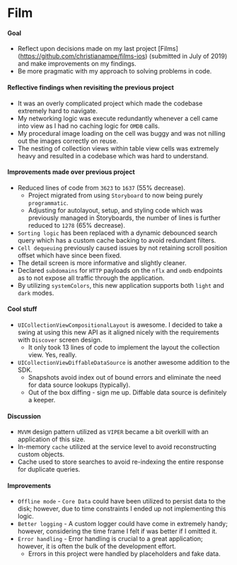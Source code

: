 # Film

#### Goal
* Reflect upon decisions made on my last project [Films] (https://github.com/christianampe/films-ios) (submitted in July of 2019) and make improvements on my findings.
* Be more pragmatic with my approach to solving problems in code.

#### Reflective findings when revisiting the previous project
* It was an overly complicated project which made the codebase extremely hard to navigate.
* My networking logic was execute redundantly whenever a cell came into view as I had no caching logic for `OMDB` calls.
* My procedural image loading on the cell was buggy and was not nilling out the images correctly on reuse.
* The nesting of collection views within table view cells was extremely heavy and resulted in a codebase which was hard to understand.

#### Improvements made over previous project
* Reduced lines of code from `3623` to `1637` (55% decrease).
    * Project migrated from using `Storyboard` to now being purely `programmatic`.
    * Adjusting for autolayout, setup, and styling code which was previously managed in Storyboards, the number of lines is further reduced to `1278` (65% decrease).
* `Sorting logic` has been replaced with a dynamic debounced search query which has a custom cache backing to avoid redundant filters.
* `Cell dequeuing` previously caused issues by not retaining scroll position offset which have since been fixed.
* The detail screen is more informative and slightly cleaner.
* Declared `subdomains` for `HTTP` payloads on the `nflx` and `omdb` endpoints as to not expose all traffic through the application.
* By utilizing `systemColors`, this new application supports both `light` and `dark` modes.

#### Cool stuff
* `UICollectionViewCompositionalLayout` is awesome. I decided to take a swing at using this new API as it aligned nicely with the requirements with `Discover` screen design.
    * It only took 13 lines of code to implement the layout the collection view. Yes, really.
* `UICollectionViewDiffableDataSource` is another awesome addition to the SDK.
    * Snapshots avoid index out of bound errors and eliminate the need for data source lookups (typically).
    * Out of the box diffing - sign me up. Diffable data source is definitely a keeper.

#### Discussion
* `MVVM` design pattern utilized as `VIPER` became a bit overkill with an application of this size. 
* In-memory `cache` utilized at the service level to avoid reconstructing custom objects.
* Cache used to store searches to avoid re-indexing the entire response for duplicate queries. 

#### Improvements
* `Offline mode` - `Core Data` could have been utilized to persist data to the disk; however, due to time constraints I ended up not implementing this logic.
* `Better logging` - A custom logger could have come in extremely handy; however, considering the time frame I felt if was better if I omitted it.
* `Error handling` - Error handling is crucial to a great application; however, it is often the bulk of the development effort.  
    * Errors in this project were handled by placeholders and fake data.
